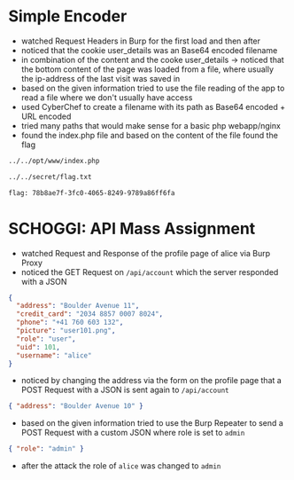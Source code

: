 # Simple Encoder

- watched Request Headers in Burp for the first load and then after
- noticed that the cookie user_details was an Base64 encoded filename
- in combination of the content and the cooke user_details -> noticed that the bottom content of the page was loaded from a file, where usually the ip-address of the last visit was saved in
- based on the given information tried to use the file reading of the app to read a file where we don't usually have access
- used CyberChef to create a filename with its path as Base64 encoded + URL encoded
- tried many paths that would make sense for a basic php webapp/nginx
- found the index.php file and based on the content of the file found the flag

```md
../../opt/www/index.php

../../secret/flag.txt

flag: 78b8ae7f-3fc0-4065-8249-9789a86ff6fa
```

# SCHOGGI: API Mass Assignment

- watched Request and Response of the profile page of alice via Burp Proxy
- noticed the GET Request on `/api/account` which the server responded with a JSON

```json
{
  "address": "Boulder Avenue 11",
  "credit_card": "2034 8857 0007 8024",
  "phone": "+41 760 603 132",
  "picture": "user101.png",
  "role": "user",
  "uid": 101,
  "username": "alice"
}
```

- noticed by changing the address via the form on the profile page that a POST Request with a JSON is sent again to `/api/account`

```json
{ "address": "Boulder Avenue 10" }
```

- based on the given information tried to use the Burp Repeater to send a POST Request with a custom JSON where role is set to `admin`

```json
{ "role": "admin" }
```

- after the attack the role of `alice` was changed to `admin`
